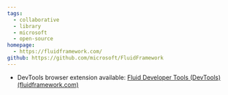 ```yaml
---
tags:
  - collaborative
  - library
  - microsoft
  - open-source
homepage:
  - https://fluidframework.com/
github: https://github.com/microsoft/FluidFramework
---
```

- DevTools browser extension available: [Fluid Developer Tools (DevTools) (fluidframework.com)](https://fluidframework.com/docs/testing/devtools/)